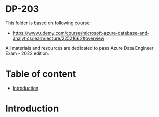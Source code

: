 
# DP-203

This folder is based on following course:

- https://www.udemy.com/course/microsoft-azure-database-and-analytics/learn/lecture/22521662#overview

All materials and resources are dedicated to pass Azure Data Engineer Exam - 2022 edition.

# Table of content

- [Introduction](#introduction)

# Introduction

